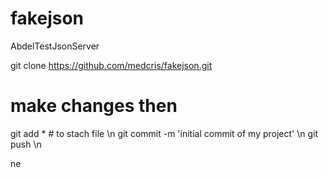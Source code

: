 # fakejson
AbdelTestJsonServer



git clone  https://github.com/medcris/fakejson.git

# make changes then 
git add * # to stach file \n
git commit -m 'initial commit of my project' \n
git push \n

ne